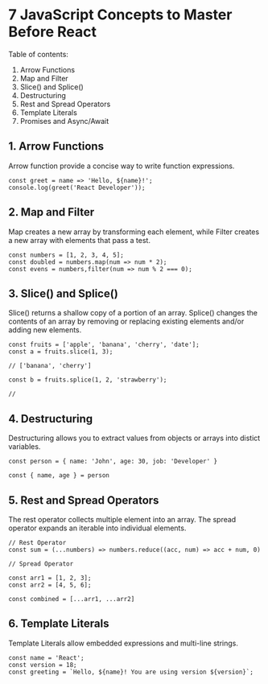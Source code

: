 # 7 JavaScript Concepts to Master Before React 

Table of contents:
1. Arrow Functions
2. Map and Filter
3. Slice() and Splice()
4. Destructuring
5. Rest and Spread Operators
6. Template Literals
7. Promises and Async/Await

## 1. Arrow Functions 

Arrow function provide a concise way to write function expressions. 

```
const greet = name => 'Hello, ${name}!';
console.log(greet('React Developer'));
```

## 2. Map and Filter 

Map creates a new array by transforming each element, while Filter creates a new array with elements that pass a test.

```
const numbers = [1, 2, 3, 4, 5];
const doubled = numbers.map(num => num * 2);
const evens = numbers,filter(num => num % 2 === 0);
```

## 3. Slice() and Splice()

Slice() returns a shallow copy of a portion of an array. Splice() changes the contents of an array by removing or replacing existing elements and/or adding new elements.

```
const fruits = ['apple', 'banana', 'cherry', 'date'];
const a = fruits.slice(1, 3);

// ['banana', 'cherry']

const b = fruits.splice(1, 2, 'strawberry');

//

```

## 4. Destructuring

Destructuring allows you to extract values from objects or arrays into distict variables.

```
const person = { name: 'John', age: 30, job: 'Developer' }

const { name, age } = person
```

## 5. Rest and Spread Operators

The rest operator collects multiple element into an array. The spread operator expands an iterable into individual elements.

```
// Rest Operator
const sum = (...numbers) => numbers.reduce((acc, num) => acc + num, 0)

// Spread Operator

const arr1 = [1, 2, 3];
const arr2 = [4, 5, 6];

const combined = [...arr1, ...arr2]
```

## 6. Template Literals

Template Literals allow embedded expressions and multi-line strings.

```
const name = 'React';
const version = 18;
const greeting = `Hello, ${name}! You are using version ${version}`;
```
